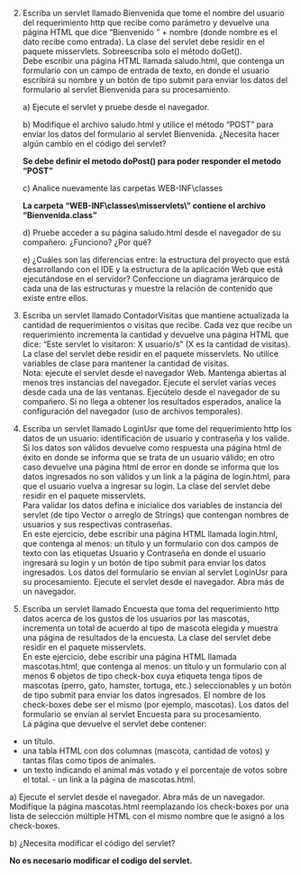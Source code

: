 2. Escriba un servlet llamado Bienvenida que tome el nombre del usuario del requerimiento http que recibe como parámetro y devuelve una página HTML que dice “Bienvenido ” + nombre (donde nombre es el dato recibe como entrada).  La clase del servlet debe residir en el paquete misservlets. Sobreescriba solo el método doGet().\
Debe escribir una página HTML llamada saludo.html, que contenga un formulario con un campo de entrada de texto, en donde el usuario escribirá su nombre y un botón de tipo submit para enviar los datos del formulario al servlet Bienvenida para su procesamiento. 

	a) Ejecute el servlet y pruebe desde el navegador. 

	b) Modifique el archivo saludo.html y utilice el método “POST” para enviar los datos del formulario al servlet Bienvenida. ¿Necesita hacer algún cambio en el código del servlet?  
	
	__Se debe definir el metodo doPost() para poder responder el metodo “POST”__

	c) Analice nuevamente las carpetas WEB-INF\classes 

	__La carpeta “WEB-INF\classes\misservlets\” contiene el archivo “Bienvenida.class”__

	d) Pruebe acceder a su página saludo.html desde el navegador de su compañero. ¿Funciono? ¿Por qué?

	e) ¿Cuáles son las diferencias entre: la estructura del proyecto que está desarrollando con el IDE y la estructura de la aplicación Web que está ejecutándose en el servidor? Confeccione un diagrama jerárquico de cada una de las estructuras y muestre la relación de contenido que existe entre ellos. 
3. Escriba un servlet llamado ContadorVisitas que mantiene actualizada la cantidad de requerimientos o visitas que recibe. Cada vez que recibe un requerimiento incrementa la cantidad y devuelve una página HTML que dice: “Este servlet lo visitaron: X usuario/s” (X es la cantidad de visitas). La clase del servlet debe residir en el paquete misservlets. No utilice variables de clase para mantener la cantidad de visitas.\
Nota: ejecute el servlet desde el navegador Web. Mantenga abiertas al menos tres instancias del navegador. Ejecute el servlet varias veces desde cada una de las ventanas. Ejecútelo desde el navegador de su compañero. 
Si no llega a obtener los resultados esperados, analice la configuración del navegador (uso de archivos temporales).

4. Escriba un servlet llamado LoginUsr que tome del requerimiento http los datos de un usuario: identificación de usuario y contraseña y los valide. Si los datos son válidos devuelve como respuesta una página html de éxito en donde se informa que se trata de un usuario válido; en otro caso devuelve una página html de error en donde se informa que los datos ingresados no son válidos y un link a la página de login.html, para que el usuario vuelva a ingresar su login. La clase del servlet debe residir en el paquete misservlets.\
Para validar los datos defina e inicialice dos variables de instancia del servlet (de tipo Vector o arreglo de Strings) que contengan nombres de usuarios y sus respectivas contraseñas.\
En este ejercicio, debe escribir una página HTML llamada login.html, que contenga al menos: un título y un formulario con dos campos de texto con las etiquetas Usuario y Contraseña en donde el usuario ingresará su login y un botón de tipo submit para enviar los datos ingresados. Los datos del formulario se envían al servlet LoginUsr para su procesamiento. Ejecute el servlet desde el navegador. Abra más de un navegador. 

5. Escriba un servlet llamado Encuesta que toma del requerimiento http datos acerca de los gustos de los usuarios por las mascotas, incrementa un total de acuerdo al tipo de mascota elegida y muestra una página de resultados de la encuesta. La clase del servlet debe residir en el paquete misservlets.\
En este ejercicio, debe escribir una página HTML llamada mascotas.html, que contenga al menos: un título y un formulario con al menos 6 objetos de tipo check-box cuya etiqueta tenga tipos de mascotas (perro, gato, hamster, tortuga, etc.) seleccionables y un botón de tipo submit para enviar los datos ingresados. El nombre de los check-boxes debe ser el mismo (por ejemplo, mascotas). Los datos del formulario se envían al servlet Encuesta para su procesamiento.\
La página que devuelve el servlet debe contener: 
* un título. 
* una tabla HTML con dos columnas (mascota, cantidad de votos) y tantas filas como tipos de animales. 
* un texto indicando el animal más votado y el porcentaje de votos sobre el total. - un link a la página de mascotas.html. 

a) Ejecute el servlet desde el navegador. Abra más de un navegador.  Modifique la página mascotas.html reemplazando los check-boxes por una lista de selección múltiple HTML con el mismo nombre que le asignó a los check-boxes. 

b) ¿Necesita modificar el código del servlet?

__No es necesario modificar el codigo del servlet.__

